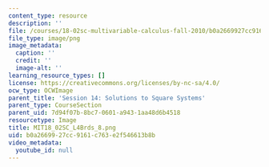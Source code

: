 ```yaml
---
content_type: resource
description: ''
file: /courses/18-02sc-multivariable-calculus-fall-2010/b0a2669927cc9161c763e2f546613b8b_MIT18_02SC_L4Brds_8.png
file_type: image/png
image_metadata:
  caption: ''
  credit: ''
  image-alt: ''
learning_resource_types: []
license: https://creativecommons.org/licenses/by-nc-sa/4.0/
ocw_type: OCWImage
parent_title: 'Session 14: Solutions to Square Systems'
parent_type: CourseSection
parent_uid: 7d94f07b-8bc7-0601-a943-1aa48d6b4518
resourcetype: Image
title: MIT18_02SC_L4Brds_8.png
uid: b0a26699-27cc-9161-c763-e2f546613b8b
video_metadata:
  youtube_id: null
---
```

